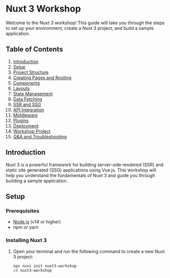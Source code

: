 # Nuxt 3 Workshop

Welcome to the Nuxt 3 workshop! This guide will take you through the steps to set up your environment, create a Nuxt 3 project, and build a sample application.

## Table of Contents
1. [Introduction](#introduction)
2. [Setup](#setup)
3. [Project Structure](#project-structure)
4. [Creating Pages and Routing](#creating-pages-and-routing)
5. [Components](#components)
6. [Layouts](#layouts)
7. [State Management](#state-management)
8. [Data Fetching](#data-fetching)
9. [SSR and SSG](#ssr-and-ssg)
10. [API Integration](#api-integration)
11. [Middleware](#middleware)
12. [Plugins](#plugins)
13. [Deployment](#deployment)
14. [Workshop Project](#workshop-project)
15. [Q&A and Troubleshooting](#q-and-a-and-troubleshooting)

## Introduction
Nuxt 3 is a powerful framework for building server-side rendered (SSR) and static site generated (SSG) applications using Vue.js. This workshop will help you understand the fundamentals of Nuxt 3 and guide you through building a sample application.

## Setup
### Prerequisites
- [Node.js](https://nodejs.org/) (v14 or higher)
- npm or yarn

### Installing Nuxt 3
1. Open your terminal and run the following command to create a new Nuxt 3 project:
   ```bash
   npx nuxi init nuxt3-workshop
   cd nuxt3-workshop
